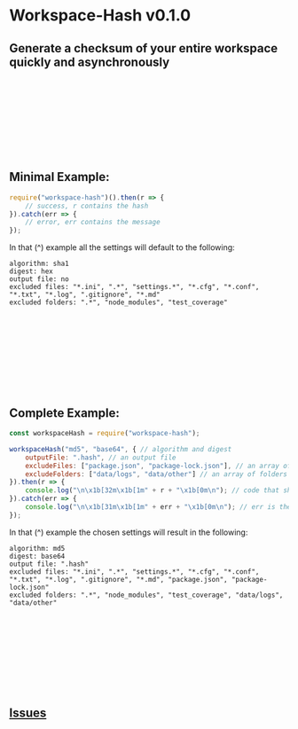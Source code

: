 # Workspace-Hash v0.1.0
## Generate a checksum of your entire workspace quickly and asynchronously


<br><br><br><br><br><br><br><br>
## Minimal Example:
```js
require("workspace-hash")().then(r => {
    // success, r contains the hash
}).catch(err => {
    // error, err contains the message
});
```
In that (^) example all the settings will default to the following:
```
algorithm: sha1
digest: hex
output file: no
excluded files: "*.ini", ".*", "settings.*", "*.cfg", "*.conf", "*.txt", "*.log", ".gitignore", "*.md"
excluded folders: ".*", "node_modules", "test_coverage"
```

<br><br><br><br><br><br><br><br>
## Complete Example:
```js
const workspaceHash = require("workspace-hash");

workspaceHash("md5", "base64", { // algorithm and digest
    outputFile: ".hash", // an output file
    excludeFiles: ["package.json", "package-lock.json"], // an array of files that should be excluded from hashing
    excludeFolders: ["data/logs", "data/other"] // an array of folders that should be excluded from hashing
}).then(r => {
    console.log("\n\x1b[32m\x1b[1m" + r + "\x1b[0m\n"); // code that should be executed afterwards (r is the checksum)
}).catch(err => {
    console.log("\n\x1b[31m\x1b[1m" + err + "\x1b[0m\n"); // err is the error message in this case
});
```
In that (^) example the chosen settings will result in the following:
```
algorithm: md5
digest: base64
output file: ".hash"
excluded files: "*.ini", ".*", "settings.*", "*.cfg", "*.conf", "*.txt", "*.log", ".gitignore", "*.md", "package.json", "package-lock.json"
excluded folders: ".*", "node_modules", "test_coverage", "data/logs", "data/other"
```

<br><br><br><br><br><br><br><br>
## [Issues](https://github.com/Sv443/workspace-hash/issues)